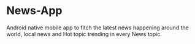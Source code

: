 # News-App
Android native mobile app to fitch the latest news happening around the world, local news and Hot topic trending in every News topic.
